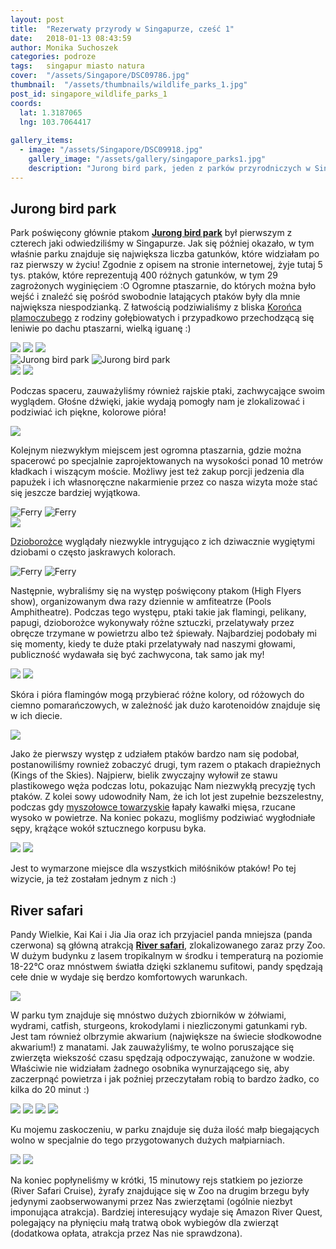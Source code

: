 ```yaml
---
layout: post
title:  "Rezerwaty przyrody w Singapurze, cześć 1"
date:   2018-01-13 08:43:59
author: Monika Suchoszek
categories: podroze
tags:	singapur miasto natura 
cover:  "/assets/Singapore/DSC09786.jpg"
thumbnail:  "/assets/thumbnails/wildlife_parks_1.jpg"
post_id: singapore_wildlife_parks_1
coords:
  lat: 1.3187065
  lng: 103.7064417
  
gallery_items:
  - image: "/assets/Singapore/DSC09918.jpg"
    gallery_image: "/assets/gallery/singapore_parks1.jpg"
    description: "Jurong bird park, jeden z parków przyrodniczych w Singapurze."
---
```


## Jurong bird park

Park poświęcony głównie ptakom <a href="https://www.wrs.com.sg/en/jurong-bird-park/"><strong>Jurong bird park</strong></a> był pierwszym z czterech jaki odwiedziliśmy w 
Singapurze. Jak się później okazało, w tym właśnie parku znajduje się największa liczba gatunków, które widziałam po raz pierwszy w życiu! Zgodnie z opisem na
 stronie internetowej, żyje tutaj 5 tys. ptaków, które reprezentują 400 różnych gatunków, w tym 29 zagrożonych wyginięciem :O Ogromne ptaszarnie, 
 do których można było wejść i znaleźć się pośród swobodnie latających ptaków były dla mnie największa niespodzianką. Z łatwością podziwialiśmy z
  bliska <a href="https://pl.m.wikipedia.org/wiki/Koroniec_plamoczuby">Korońca plamoczubego</a> z rodziny gołębiowatych i przypadkowo przechodzącą 
  się leniwie po dachu ptaszarni, wielką iguanę :)

<img src="/assets/Singapore/DSC09992.jpg">

<img src="/assets/Singapore/DSC09786.jpg">

<img src="/assets/Singapore/ESC00002.jpg">

<div class="row">
  <img src="/assets/Singapore/DSC09765.jpg" class="column-50" alt="Jurong bird park" />
  <img src="/assets/Singapore/DSC09779-e1516592093835.jpg" class="column-50" alt="Jurong bird park" />
</div>

<img src="/assets/Singapore/DSC09968.jpg">
<img src="/assets/Singapore/DSC09973.jpg">

Podczas spaceru, zauważyliśmy również rajskie ptaki, zachwycające swoim wyglądem. Głośne dźwięki, jakie wydają pomogły nam je zlokalizować i podziwiać 
ich piękne, kolorowe pióra!

<img src="/assets/Singapore/DSC09794-e1516592290387.jpg">

Kolejnym niezwykłym miejscem jest ogromna ptaszarnia, gdzie można spacerowć po specjalnie zaprojektowanych na wysokości ponad 10 metrów kładkach 
i wiszącym moście. Możliwy jest też zakup porcji jedzenia dla papużek i ich własnoręczne nakarmienie przez co nasza wizyta może stać się jeszcze 
bardziej wyjątkowa.

<div class="row">
  <img src="/assets/Singapore/IMG_20180114_144103150.jpg" class="column-50" alt="Ferry" />
  <img src="/assets/Singapore/DSC09761-e1516592046344.jpg" class="column-50" alt="Ferry" />
</div>

<img src="/assets/Singapore/DSC09983.jpg">

<a href="https://pl.m.wikipedia.org/wiki/Dzioborożce">Dzioborożce</a> wyglądały niezwykle intrygująco z ich dziwacznie wygiętymi dziobami o 
często jaskrawych kolorach.

<div class="row">
  <img src="/assets/Singapore/DSC09809-e1516592017408.jpg" class="column-50" alt="Ferry" />
  <img src="/assets/Singapore/DSC09812.jpg" class="column-50" alt="Ferry" />
</div>

Następnie, wybraliśmy się na występ poświęcony ptakom (High Flyers show), organizowanym dwa razy dziennie w amfiteatrze (Pools Amphitheatre). 
Podczas tego występu, ptaki takie jak flamingi, pelikany, papugi, dzioborożce wykonywały różne sztuczki, przelatywały przez obręcze trzymane 
w powietrzu albo też śpiewały. Najbardziej podobały mi się momenty, kiedy te duże ptaki przelatywały nad naszymi głowami, publiczność wydawała
 się być zachwycona, tak samo jak my!

<img src="/assets/Singapore/DSC09918.jpg">
<img src="/assets/Singapore/DSC09850.jpg">

Skóra i pióra flamingów mogą przybierać różne kolory, od różowych do ciemno pomarańczowych, w zależność jak dużo karotenoidów znajduje się w ich diecie.

<img src="/assets/Singapore/DSC09923.jpg">

Jako że pierwszy występ z udziałem ptaków bardzo nam się podobał, postanowiliśmy rownież zobaczyć drugi, tym razem o ptakach drapieżnych
 (Kings of the Skies). Najpierw, bielik zwyczajny wyłowił ze stawu plastikowego węża podczas lotu, pokazując Nam niezwykłą precyzję tych ptaków.
 Z kolei sowy udowodniły Nam, że ich lot jest zupełnie bezszelestny, podczas gdy <a href="https://pl.m.wikipedia.org/wiki/Myszołowiec_towarzyski">myszołowce
  towarzyskie</a> łapały kawałki mięsa, rzucane wysoko w powietrze. Na koniec pokazu, mogliśmy podziwiać wygłodniałe sępy, krążące wokół 
  sztucznego korpusu byka.
  
<img src="/assets/Singapore/DSC09934.jpg">
<img src="/assets/Singapore/DSC09958.jpg">

Jest to wymarzone miejsce dla wszystkich miłóśników ptaków! Po tej wizycie, ja też zostałam jednym z nich :)

## River safari

Pandy Wielkie, Kai Kai i Jia Jia oraz ich przyjaciel panda mniejsza (panda czerwona) są główną atrakcją <a href="https://www.wrs.com.sg/en/river-safari/"><strong>River safari</strong></a>, 
zlokalizowanego zaraz przy Zoo. W dużym budynku z lasem tropikalnym w środku i temperaturą na poziomie 18-22°C oraz mnóstwem 
światła dzięki szklanemu sufitowi, pandy spędzają cełe dnie w wydaje się berdzo komfortowych warunkach.

<img src="/assets/Singapore/DSC00304.jpg">

W parku tym znajduje się mnóstwo dużych zbiorników w żółwiami, wydrami, catfish, sturgeons, krokodylami i niezliczonymi gatunkami ryb. Jest tam 
również olbrzymie akwarium (największe na świecie słodkowodne akwarium!) z manatami. Jak zauważyliśmy, te wolno poruszające się zwierzęta wiekszość 
czasu spędzają odpoczywając, zanużone w wodzie. Właściwie nie widziałam żadnego osobnika wynurzającego się, aby zaczerpnąć powietrza i jak poźniej 
przeczytałam robią to bardzo żadko, co kilka do 20 minut :)

<img src="/assets/Singapore/IMG_20180115_164900013.jpg">
<img src="/assets/Singapore/IMG_20180115_140035651.jpg">
 <img src="/assets/Singapore/IMG_20180115_151741170.jpg">
         <img src="/assets/Singapore/IMG_20180115_164649690.jpg">
     
Ku mojemu zaskoczeniu, w parku znajduje się duża ilość małp biegających wolno w specjalnie do tego przygotowanych dużych małpiarniach.

<img src="/assets/Singapore/DSC00317.jpg">
 <img src="/assets/Singapore/DSC00320.jpg">    

   Na koniec popłyneliśmy w krótki, 15 minutowy rejs statkiem po jeziorze (River Safari Cruise), żyrafy znajdujące się w Zoo na drugim brzegu 
   były jedynymi zaobserwowanymi przez Nas zwierzętami (ogólnie niezbyt imponująca atrakcja). Bardziej interesujący wydaje się Amazon River Quest,
    polegający na płynięciu małą tratwą obok wybiegów dla zwierząt (dodatkowa opłata, atrakcja przez Nas nie sprawdzona).

